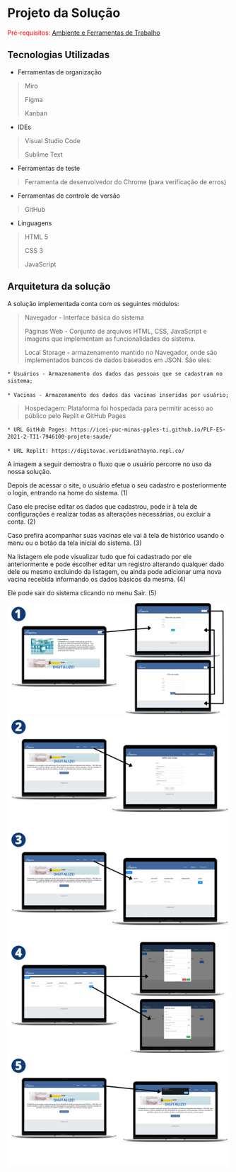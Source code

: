 # Projeto da Solução

<span style="color:red">Pré-requisitos: <a href="4-Gestão-Configuração.md"> Ambiente e Ferramentas de Trabalho</a></span>

## Tecnologias Utilizadas

* Ferramentas de organização
> Miro
> 
> Figma
> 
> Kanban
* IDEs
> Visual Studio Code
> 
> Sublime Text
* Ferramentas de teste
> Ferramenta de desenvolvedor do Chrome (para verificação de erros)
* Ferramentas de controle de versão
> GitHub
* Linguagens
>HTML 5
>
>CSS 3
>
>JavaScript

## Arquitetura da solução

A solução implementada conta com os seguintes módulos:

> Navegador - Interface básica do sistema 
> 
> Páginas Web - Conjunto de arquivos HTML, CSS, JavaScript e imagens que implementam as funcionalidades do sistema.
> 
> Local Storage - armazenamento mantido no Navegador, onde são implementados bancos de dados baseados em JSON. São eles:
> 
	* Usuários - Armazenamento dos dados das pessoas que se cadastram no sistema;

	* Vacinas - Armazenamento dos dados das vacinas inseridas por usuário;
		
> Hospedagem: Plataforma foi hospedada para permitir acesso ao público pelo Replit e GitHub Pages
> 
	* URL GitHub Pages: https://icei-puc-minas-pples-ti.github.io/PLF-ES-2021-2-TI1-7946100-projeto-saude/ 
   
	* URL Replit: https://digitavac.veridianathayna.repl.co/


A imagem a seguir demostra o fluxo que o usuário percorre no uso da nossa solução. 

Depois de acessar o site, o usuário efetua o seu cadastro e posteriormente o login, entrando na home do sistema. (1)

Caso ele precise editar os dados que cadastrou, pode ir à tela de configurações e realizar todas as alterações necessárias, ou excluir a conta. (2)

Caso prefira acompanhar suas vacinas ele vai à tela de histórico usando o menu ou o botão da tela inicial do sistema. (3)

Na listagem ele pode visualizar tudo que foi cadastrado por ele anteriormente e pode escolher editar um registro alterando qualquer dado dele ou mesmo excluindo da listagem, ou ainda pode adicionar uma nova vacina recebida informando os dados básicos da mesma. (4)

Ele pode sair do sistema clicando no menu Sair. (5)

![Passo 1](images/1.png)
![Passo 2](images/2.png)
![Passo 3](images/3.png)
![Passo 4](images/4.png)
![Passo 5](images/5.png)
